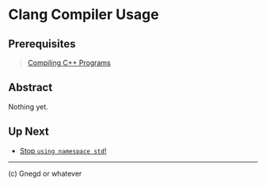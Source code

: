 # Clang Compiler Usage

## Prerequisites
> [Compiling C++ Programs](https://gnegd.net/articles/cpp/compiling-code)

## Abstract
Nothing yet.

## Up Next
* [Stop `using namespace std`!](https://gnegd.net/articles/cpp/the-standard-library)

***
(c) Gnegd or whatever
